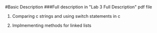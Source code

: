 #Basic Description 
###Full description in "Lab 3 Full Description" pdf file 

1. Comparing c strings and using switch statements in c 

2. Implmementing methods for linked lists 